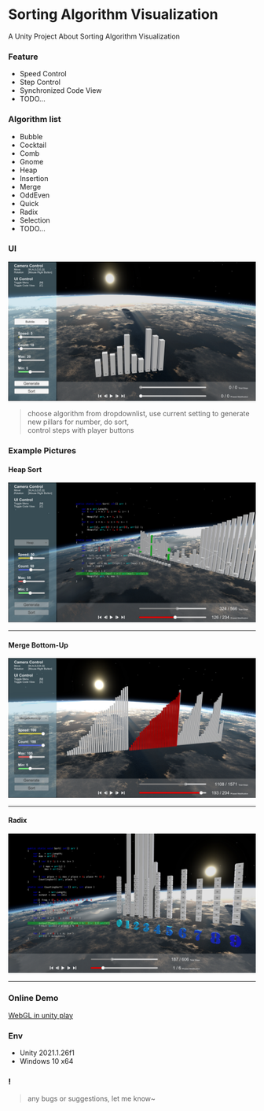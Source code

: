 # Sorting Algorithm Visualization
A Unity Project About Sorting Algorithm Visualization

### Feature

- Speed Control
- Step Control
- Synchronized Code View
- TODO...

### Algorithm list

- Bubble
- Cocktail
- Comb
- Gnome
- Heap
- Insertion
- Merge
- OddEven
- Quick
- Radix
- Selection
- TODO...

### UI

![Main](https://github.com/newlooper/SortingAlgorithmVisualization/raw/master/Images/Intro/main.png "Main")
> choose algorithm from dropdownlist, 
> use current setting to generate new pillars for number, 
> do sort,  
> control steps with player buttons

### Example Pictures

#### Heap Sort
![Heap](https://github.com/newlooper/SortingAlgorithmVisualization/raw/master/Images/Intro/heap.png "Heap")
___
#### Merge Bottom-Up
![Merge Bottom-Up](https://github.com/newlooper/SortingAlgorithmVisualization/raw/master/Images/Intro/merge.png "Merge Bottom-Up")
___
#### Radix
![Radix](https://github.com/newlooper/SortingAlgorithmVisualization/raw/master/Images/Intro/radix.png "Radix")
___
### Online Demo

[WebGL in unity play](https://play.unity.com/mg/other/webgl-builds-111881)

### Env

- Unity 2021.1.26f1
- Windows 10 x64

### !
> any bugs or suggestions, let me know~
